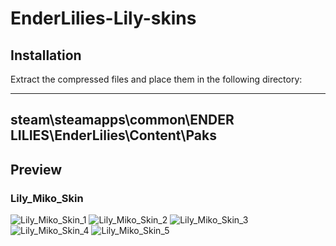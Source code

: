 # EnderLilies-Lily-skins

## Installation

Extract the compressed files and place them in the following directory:

---
steam\steamapps\common\ENDER LILIES\EnderLilies\Content\Paks
---

## Preview

### Lily_Miko_Skin

![Lily_Miko_Skin_1](https://images2.imgbox.com/cc/d2/BXLahbN3_o.png)
![Lily_Miko_Skin_2](https://images2.imgbox.com/f1/ec/eLMV1Foq_o.png)
![Lily_Miko_Skin_3](https://images2.imgbox.com/8c/72/m4yaLFli_o.gif)
![Lily_Miko_Skin_4](https://images2.imgbox.com/a1/7d/6Au5ettC_o.gif)
![Lily_Miko_Skin_5](https://images2.imgbox.com/d5/3f/1z8x61Hv_o.gif)

